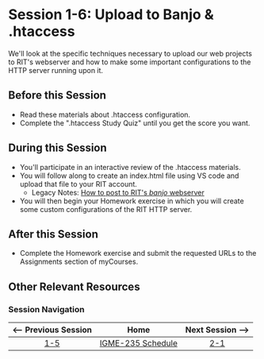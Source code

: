# Session 1-6: Upload to Banjo & .htaccess

We'll look at the specific techniques necessary to upload our web projects to RIT's webserver and how to make some important configurations to the HTTP server running upon it.

## Before this Session
- Read these materials about .htaccess configuration.
- Complete the ".htaccess Study Quiz" until you get the score you want.

## During this Session
- You'll participate in an interactive review of the .htaccess materials.  
- You will follow along to create an index.html file using VS code and upload that file to your RIT account. 
    - Legacy Notes: [How to post to RIT's *banjo* webserver](https://github.com/tonethar/IGME-235-Shared/blob/master/notes/posting-to-banjo.md)
- You will then begin your Homework exercise in which you will create some custom configurations of the RIT HTTP server.

## After this Session
- Complete the Homework exercise and submit the requested URLs to the Assignments section of myCourses.

## Other Relevant Resources

### Session Navigation

| <-- Previous Session |               Home                  | Next Session --> |
|:--------------------:|:-----------------------------------:|:----------------:|
|  [1-5](1-5.md)       | [IGME-235 Schedule](../schedule.md) |   [2-1](2-1.md)  |
